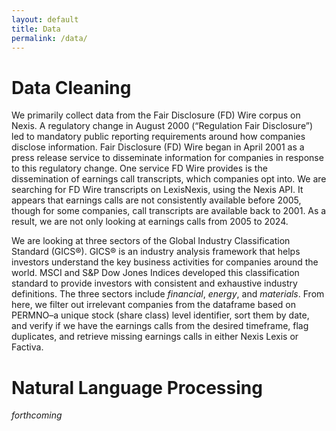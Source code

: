 ```yaml
---
layout: default
title: Data
permalink: /data/
---
```

# Data Cleaning
We primarily collect data from the Fair Disclosure (FD) Wire corpus on Nexis. A regulatory change in August 2000 (“Regulation Fair Disclosure”) led to mandatory public reporting requirements around how companies disclose information. Fair Disclosure (FD) Wire began in April 2001 as a press release service to disseminate information for companies in response to this regulatory change. One service FD Wire provides is the dissemination of earnings call transcripts, which companies opt into. We are searching for FD Wire transcripts on LexisNexis, using the Nexis API. It appears that earnings calls are not consistently available before 2005, though for some companies, call transcripts are available back to 2001. As a result, we are not only looking at earnings calls from 2005 to 2024.

We are looking at three sectors of the Global Industry Classification Standard (GICS®). GICS® is an industry analysis framework that helps investors understand the key business activities for companies around the world. MSCI and S&P Dow Jones Indices developed this classification standard to provide investors with consistent and exhaustive industry definitions. The three sectors include _financial_, _energy_, and _materials_. From here, we filter out irrelevant companies from the dataframe based on PERMNO–a unique stock (share class) level identifier, sort them by date, and verify if we have the earnings calls from the desired timeframe, flag duplicates, and retrieve missing earnings calls in either Nexis Lexis or Factiva.

# Natural Language Processing
_forthcoming_
